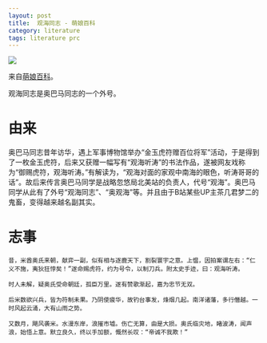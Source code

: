 ```yaml
---
layout: post
title:  观海同志 - 萌娘百科
category: literature
tags: literature prc
---
```


![](https://cdn.kelu.org/blog/tags/literature.jpg)

来自[萌娘百科](https://zh.moegirl.org/zh-hans/观海同志)。

观海同志是奥巴马同志的一个外号。

# 由来

奥巴马同志昔年访华，遇上军事博物馆举办“金玉虎符赠百位将军”活动，于是得到了一枚金玉虎符，后来又获赠一幅写有“观海听涛”的书法作品，遂被网友戏称为“御赐虎符，观海听涛。”有解读为，“观海对面的家观中南海的眼色，听涛哥哥的话”。故后来传言奥巴马同学是战略忽悠局北美站的负责人，代号“观海”。奥巴马同学从此有了外号“观海同志”、“奥观海”等。并且由于B站某些UP主茶几君梦二的鬼畜，变得越来越名副其实。

# 志事

    昔，米酋奥氏来朝，献弈一副，似有相与逐鹿天下，割裂寰宇之意。上愠，因拍案谓左右：“仁义不施，夷狄狂悖矣！”遂命赐虎符，约为号令，以制刀兵。附太史手迹，曰：观海听涛。
    
    时人未解，疑奥氏受命朝廷，孤臣万里。遂有赞歌渐起，嘉为忠节无双。
    
    后米数欲兴兵，皆为符制未果。乃阴使疲华，故钓台事发，烽烟几起。南洋诸藩，多行僭越。一时风起云涌，大有山雨之势。
    
    又数月，飓风袭米。水漫东岸，浪摧市墟。伤亡无算，由是大损。奥氏临灾地，睹波涛，闻声浪，始悟上意。默立良久，终以手加额，慨然长叹：“帝诚不我欺！”

